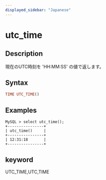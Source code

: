 ```yaml
---
displayed_sidebar: "Japanese"
---
```


# utc_time

## Description

現在のUTC時刻を 'HH:MM:SS' の値で返します。

## Syntax

```Haskell
TIME UTC_TIME()
```

## Examples

```Plain Text
MySQL > select utc_time();
+----------------+
| utc_time()     |
+----------------+
| 12:31:18       |
+----------------+
```

## keyword

UTC_TIME,UTC,TIME